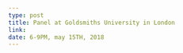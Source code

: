 ```yaml
---
type: post
title: Panel at Goldsmiths University in London
link:
date: 6-9PM, may 15TH, 2018
---
```

